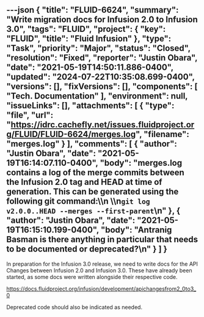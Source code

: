 ---json
{
  "title": "FLUID-6624",
  "summary": "Write migration docs for Infusion 2.0 to Infusion 3.0",
  "tags": "FLUID",
  "project": {
    "key": "FLUID",
    "title": "Fluid Infusion"
  },
  "type": "Task",
  "priority": "Major",
  "status": "Closed",
  "resolution": "Fixed",
  "reporter": "Justin Obara",
  "date": "2021-05-19T14:50:11.886-0400",
  "updated": "2024-07-22T10:35:08.699-0400",
  "versions": [],
  "fixVersions": [],
  "components": [
    "Tech. Documentation"
  ],
  "environment": null,
  "issueLinks": [],
  "attachments": [
    {
      "type": "file",
      "url": "https://idrc.cachefly.net/issues.fluidproject.org/FLUID/FLUID-6624/merges.log",
      "filename": "merges.log"
    }
  ],
  "comments": [
    {
      "author": "Justin Obara",
      "date": "2021-05-19T16:14:07.110-0400",
      "body": "merges.log contains a log of the merge commits between the Infusion 2.0 tag and HEAD at time of generation. This can be generated using the following git command:\\\n \\\n`git log v2.0.0..HEAD --merges --first-parent`\n"
    },
    {
      "author": "Justin Obara",
      "date": "2021-05-19T16:15:10.199-0400",
      "body": "Antranig Basman is there anything in particular that needs to be documented or deprecated?\n"
    }
  ]
}
---
In preparation for the Infusion 3.0 release, we need to write docs for the API Changes between Infusion 2.0 and Infusion 3.0. These have already been started, as some docs were written alongside their respective code. 

<https://docs.fluidproject.org/infusion/development/apichangesfrom2_0to3_0>

Deprecated code should also be indicated as needed.

        